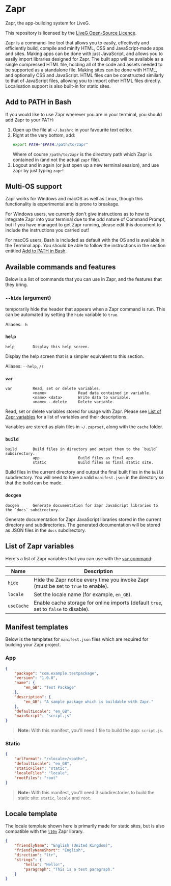 # Zapr
Zapr, the app-building system for LiveG.

This repository is licensed by the [LiveG Open-Source Licence](https://github.com/LiveG-Development/Zapr/blob/master/LICENCE.md).

Zapr is a command-line tool that allows you to easily, effectively and efficiently build, compile and minify HTML, CSS and JavaScript-made apps and sites. Making apps can be done with just JavaScript, and allows you to easily import libraries designed for Zapr. The built app will be available as a single compressed HTML file, holding all of the code and assets needed to be supported as a standalone file. Making sites can be done with HTML, and optionally CSS and JavaScript. HTML files can be constructed similarly to that of JavaScript files, allowing you to import other HTML files directly. Localisation support is also built-in for static sites.

## Add to PATH in Bash
If you would like to use Zapr wherever you are in your terminal, you should add Zapr to your PATH:

1. Open up the file at `~/.bashrc` in your favourite text editor.
2. Right at the very bottom, add:
    ```bash
    export PATH="$PATH:/path/to/zapr"
    ```
    Where of course `/path/to/zapr` is the directory path which Zapr is contained in (and not the actual `zapr` file).
3. Logout and in again (or just open up a new terminal session), and use zapr by just typing `zapr`!

## Multi-OS support
Zapr works for Windows and macOS as well as Linux, though this functionality is experimental and is prone to breakage.

For Windows users, we currently don't give instructions as to how to integrate Zapr into your terminal due to the odd nature of Command Prompt, but if you have managed to get Zapr running, please edit this document to include the instructions you carried out!

For macOS users, Bash is included as default with the OS and is available in the Terminal app. You should be able to follow the instructions in the section entitled [Add to PATH in Bash](https://github.com/LiveG-Development/Zapr#add-to-path-in-bash).

## Available commands and features
Below is a list of commands that you can use in Zapr, and the features that they bring.

### `--hide` (argument)
temporarily hide the header that appears when a Zapr command is run. This can be automated by setting the `hide` variable to `true`.

Aliases: `-h`

### `help`
```
help        Display this help screen.
```

Display the help screen that is a simpler equivalent to this section.

Aliases: `--help`, `/?`

### `var`
```
var         Read, set or delete variables.
            <name>              Read data contained in variable.
            <name> <data>       Write data to variable.
            <name> --delete     Delete variable.
```

Read, set or delete variables stored for usage with Zapr. Please see [List of Zapr variables](https://github.com/LiveG-Development/Zapr#list-of-zapr-variables) for a list of variables and their descriptions.

Variables are stored as plain files in `~/.zaprset`, along with the `cache` folder.

### `build`
```
build       Build files in directory and output them to the `build` subdirectory.
            app                 Build files as final app.
            static              Build files as final static site.
```

Build files in the current directory and output the final built files in the `build` subdirectory. You will need to have a valid `manifest.json` in the directory so that the build can be made.

### `docgen`
```
docgen      Generate documentation for Zapr JavaScript libraries to the `docs` subdirectory.
```

Generate documentation for Zapr JavaScript libraries stored in the current directory and subdirectories. The generated documentation will be stored as JSON files in the `docs` subdirectory.

## List of Zapr variables
Here's a list of Zapr variables that you can use with the [`var` command](https://github.com/LiveG-Development/Zapr#var):

| Name       | Description                                                                          |
|------------|--------------------------------------------------------------------------------------|
| `hide`     | Hide the Zapr notice every time you invoke Zapr (must be set to `true` to enable).   |
| `locale`   | Set the locale name (for example, `en_GB`).                                          |
| `useCache` | Enable cache storage for online imports (default `true`, set to `false` to disable). |

## Manifest templates
Below is the templates for `manifest.json` files which are required for building your Zapr project.

### App
```json
{
    "package": "com.example.testpackage",
    "version": "1.0.0",
    "name": {
        "en_GB": "Test Package"
    },
    "description": {
        "en_GB": "A sample package which is buildable with Zapr."
    },
    "defaultLocale": "en_GB",
    "mainScript": "script.js"
}
```

> **Note:** With this manifest, you'll need 1 file to build the app: `script.js`.

### Static
```json
{
    "urlFormat": "/<locale>/<path>",
    "defaultLocale": "en_GB",
    "staticFiles": "static",
    "localeFiles": "locale",
    "rootFiles": "root"
}
```

> **Note:** With this manifest, you'll need 3 subdirectories to build the static site: `static`, `locale` and `root`.

## Locale template
The locale template shown here is primarily made for static sites, but is also compatible with the [`l10n`](https://opensource.liveg.tech/ZaprCoreLibs/src/l10n/l10n.js) Zapr library.

```json
{
    "friendlyName": "English (United Kingdom)",
    "friendlyNameShort": "English",
    "direction": "ltr",
    "strings": {
        "hello": "Hello!",
        "paragraph": "This is a test paragraph."
    }
}
```

